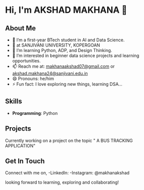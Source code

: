 # Hi, I'm AKSHAD MAKHANA 👋

## About Me

- 👀 I’m a first-year BTech student in AI and Data Science.
- 📍 at SANJIVANI UNIVERSITY, KOPERGOAN 
- 🌱 I’m learning Python, ADP, and Design Thinking.
- 💞️ I’m interested in beginner data science projects and learning opportunities.
- 📫 Reach me at: makhanaakshad07@gmail.com or akshad.makhana24@sanjivani.edu.in
- 😄 Pronouns: he/him 
- ⚡ Fun fact: I love exploring new things, learning DSA...

## Skills

- **Programming**: Python

## Projects

Currently working on a project on the topic " A BUS TRACKING APPLICATION"

## Get In Touch

Connect with me on,
-LinkedIn: 
-Instagram: @makhanakshad



looking forward to learning, exploring and collaborating!



<!---
AKSHAD-MAKHANA/AKSHAD-MAKHANA is a ✨ special ✨ repository because its `README.md` (this file) appears on your GitHub profile.
You can click the Preview link to take a look at your changes.
--->
